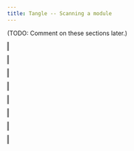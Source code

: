 ```yaml
---
title: Tangle -- Scanning a module
---
```


<style>
object {
    border: 2px solid grey;
    width: 100%;
}
img {
    max-width: 100%;
}
</style>


(TODO: Comment on these sections later.)


<object type="image/svg+xml" data="tangle-171.svg"></object>


<object type="image/svg+xml" data="tangle-172.svg"></object>


<object type="image/svg+xml" data="tangle-173.svg"></object>


<object type="image/svg+xml" data="tangle-174.svg"></object>


<object type="image/svg+xml" data="tangle-175.svg"></object>


<object type="image/svg+xml" data="tangle-176.svg"></object>


<object type="image/svg+xml" data="tangle-177.svg"></object>


<object type="image/svg+xml" data="tangle-178.svg"></object>


